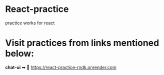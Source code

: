 # React-practice
practice works for react

# Visit practices from links mentioned below:
**chat-ui** ➡ 🔗 https://react-practice-rndk.onrender.com

